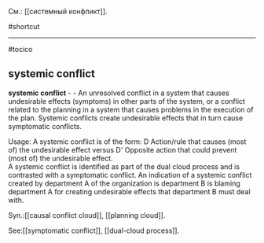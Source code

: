 См.: [[системный конфликт]].

#shortcut




<hr/>

#tocico

## systemic conflict

<b>systemic conflict</b> -  - An unresolved conflict in a system that causes undesirable effects (symptoms) in other parts of the system, or a conflict related to the planning in a system that causes problems in the execution of the plan.  Systemic conflicts create undesirable effects that in turn cause symptomatic conflicts. 


Usage: A systemic conflict is of the form: D Action/rule that causes (most of) the undesirable effect versus D' Opposite action that could prevent (most of) the undesirable effect.  
A systemic conflict is identified as part of the dual cloud process and is contrasted with a symptomatic conflict.  An indication of a systemic conflict created by department A of the organization is department B is blaming department A for creating undesirable effects that department B must deal with.  

Syn.:[[causal conflict cloud]], [[planning cloud]].



See:[[symptomatic conflict]], [[dual-cloud process]].
